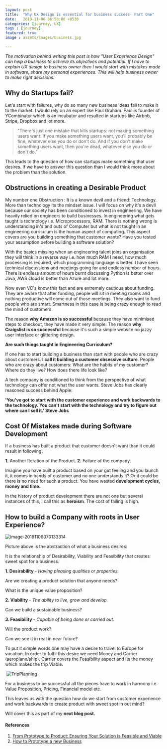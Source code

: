 ```yaml
---
layout: post
title:  "Why UX Design is essential for business success- Part One"
date:   2019-11-06 06:50:00 +0530
categories: [journey, UX]
tags : [journey]
featured: true
image : assets/images/business.jpg

---
```


*The motivation behind writing this post is how "User Experience Design" can help a business to achieve its objectives and potential.  If I have to explain UX design to business owner then I would start with mistakes made in software, share my personal experiences. This will help business owner to make right decisions.*


## Why do Startups fail?

Let's start with failures, why do so many new business ideas fail to make it to the market.  I would rely on an expert like Paul Graham.  Paul is founder of YCombinator which is an incubator and resulted in startups like Airbnb, Stripe, Dropbox and lot more. 

> "There's just one mistake that kills startups: not making something users want. If you make something users want, you'll probably be fine, whatever else you do or don't do. And if you don't make something users want, then you're dead, whatever else you do or don't do."
>

This leads to the question of how can startups make something that user desires. If we have to answer this question than I would think more about the problem than the solution. 

## Obstructions in creating a Desirable Product

My number one Obstruction : It is a known devil and a friend: Technology. More than technology its the mindset issue.  I will focus on why it's a devil because our society has been conditioned to invest in engineering.  We have heavily relied on engineers to build businesses. In engineering what gets taught is technology i.e. Microprocessors, RAM. There is nothing wrong is understanding in's and outs of Computer but what is not taught in an engineering curriculum is the human aspect of computing. This aspect covers are you building something that customer wants? Have you tested your assumption before building a software solution?

With the basics missing when an engineering talent joins an organisation they will think in a reverse way i.e. how much RAM I need, how much processing is required, which programming language is better. I have seen technical discussions and meetings going for and endless number of hours.  There is endless amount of hours burnt discussing Python is better over Java, AWS cloud is better than Azure and lot more. 

Now even VC's know this fact and are extremely cautious about funding. They are aware that after funding, people will sit in meeting rooms and nothing productive will come out of those meetings.  They also want to fund people who are smart.  Smartness in this case is being crazy enough to read the mind of customers.

The reason **why Amazon is so successful** because they have minimised steps to checkout, they have made it very simple.  The reason **why Craigslist is so successful** because it's such a simple website no jazzy user interface or glittering design. 

**Are such things taught in Engineering Curriculum?**

If one has to start building a business than start with people who are crazy about customers. **I call it building a customer obsessive culture**.  People who are crazy about customers:  What are the habits of my customer? Where do they live? How does there life look like? 

A tech company is conditioned to think from the perspective of what technology can offer not what the user wants. Steve Jobs has clearly reasoned success behind Apple:

**'You've got to start with the customer experience and work backwards to the technology. You can't start with the technology and try to figure out where can I sell it.' Steve Jobs**

## Cost Of Mistakes made during Software Development

If a business has built a product that customer doesn't want than it could result in following:

**1.** Another Iteration of the Product.
**2.** Failure of the company.

Imagine you have built a product based on your gut feeling and you launch it, it comes in hands of customer and no one understands it?  Or it could be there is no need for such a product.  You have wasted **development cycles, money and time.**

In the history of product development there are not one but several instances of this, I call this as **heroism**.  The cost of failing is high. 

## How to build a Company with roots in User Experience?

![image-20191106070133314](../assets/images/business.jpg)


Picture above is the abstraction of what a business desires:

It is the relationship of Desirability, Viability and Feasibility that creates sweet spot for a business. 

**1. Desirability** - *Having pleasing qualities or properties.*

   Are we creating a product solution that anyone needs? 

   What is the unique value proposition?

**2. Viability** - *The ability to live, grow and develop.*

   Can we build a sustainable business?

**3. Feasibility** - *Capable of being done or carried out.*

   Will the product work?

   Can we see it in real in near future?  

To put it simple words one may have a desire to travel to Europe for vacation.  In order to fulfil this desire we need Money and Carrier (aeroplane/ship).  Carrier covers the Feasibility aspect and its the money which makes the trip Viable.

​     ![TripPlanning](../assets/images/tripplanning.png)

For a business to be successful all the pieces have to work in harmony i.e. Value Proposition, Pricing, Financial model  etc.  

This leaves us with the question how do we start from customer experience and work backwards to create product with sweet spot in out mind?

Will cover this as part of my **next blog post.** 

#### References

1. [From Prototype to Product: Ensuring Your Solution is Feasible and Viable](https://www.interaction-design.org/literature/article/from-prototype-to-product-ensuring-your-solution-is-feasible-and-viable)
2. [How to Prototype a new Business](https://www.ideou.com/blogs/inspiration/how-to-prototype-a-new-business)

